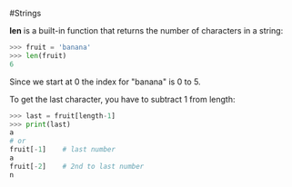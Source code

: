 #Strings 

**len** is a built-in function that returns the number of characters in a string:
```python
>>> fruit = 'banana'
>>> len(fruit)
6
```

Since we start at 0 the index for "banana" is 0 to 5.

To get the last character, you have to subtract 1 from length:
```python
>>> last = fruit[length-1]
>>> print(last)
a
# or
fruit[-1]    # last number
a
fruit[-2]    # 2nd to last number
n
```